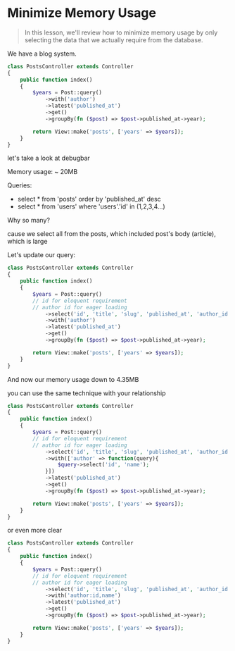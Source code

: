 # Minimize Memory Usage

>In this lesson, we'll review how to minimize memory usage by only selecting the data that we actually require from the database.

We have a blog system.

```php
class PostsController extends Controller
{
    public function index()
    {
        $years = Post::query()
            ->with('author')
            ->latest('published_at')
            ->get()
            ->groupBy(fn ($post) => $post->published_at->year);

        return View::make('posts', ['years' => $years]);
    }
}

```

let's take a look at debugbar

Memory usage: ~ 20MB

Queries:

- select * from 'posts' order by 'published_at' desc
- select * from 'users' where 'users'.'id' in (1,2,3,4...)

Why so many?

cause we select all from the posts, which included post's body (article), which is large

Let's update our query:

```php
class PostsController extends Controller
{
    public function index()
    {
        $years = Post::query()
        // id for eloquent requirement
        // author id for eager loading
            ->select('id', 'title', 'slug', 'published_at', 'author_id')
            ->with('author')
            ->latest('published_at')
            ->get()
            ->groupBy(fn ($post) => $post->published_at->year);

        return View::make('posts', ['years' => $years]);
    }
}

```

And now our memory usage down to 4.35MB

you can use the same technique with your relationship

```php
class PostsController extends Controller
{
    public function index()
    {
        $years = Post::query()
        // id for eloquent requirement
        // author id for eager loading
            ->select('id', 'title', 'slug', 'published_at', 'author_id')
            ->with(['author' => function(query){
                $query->select('id', 'name');
            }])
            ->latest('published_at')
            ->get()
            ->groupBy(fn ($post) => $post->published_at->year);

        return View::make('posts', ['years' => $years]);
    }
}

```

or even more clear

```php
class PostsController extends Controller
{
    public function index()
    {
        $years = Post::query()
        // id for eloquent requirement
        // author id for eager loading
            ->select('id', 'title', 'slug', 'published_at', 'author_id')
            ->with('author:id,name')
            ->latest('published_at')
            ->get()
            ->groupBy(fn ($post) => $post->published_at->year);

        return View::make('posts', ['years' => $years]);
    }
}

```

